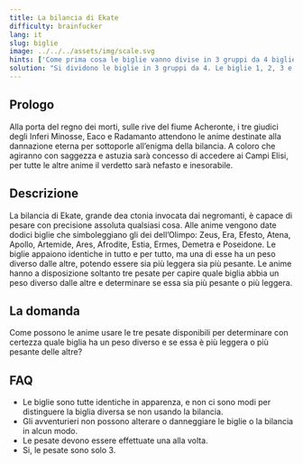 ```yaml
---
title: La bilancia di Ekate
difficulty: brainfucker
lang: it
slug: biglie
image: ../../../assets/img/scale.svg
hints: ['Come prima cosa le biglie vanno divise in 3 gruppi da 4 biglie.']
solution: "Si dividono le biglie in 3 gruppi da 4. Le biglie 1, 2, 3 e 4 faranno parte del primo gruppo, le biglie 5, 6, 7 e 8 del secondo e le biglie 9, 10, 11 e 12 del terzo gruppo. Si pesano le biglie dei primi due gruppi su due piatti diversi. Possono succedere 3 cose: A) I due gruppi pesano uguali, B) Si abbassano le biglie 1, 2, 3 e 4 e C) Si abbassano le biglie 5, 6, 7 e 8. Se succede A, allora si mettono le biglie 1 e 9 su un piatto e le biglie 10 e 11 sull' altro. Anche qui, possono succedere 3 cose: AA) Se i gruppi pesano uguali, allora la biglia dal peso diversa è la 12 e basterà utilizzare la terza pesata con una qualsiasi delle altre biglie per stabilire se il suo peso era maggiore o minore delle altre. AB) Se scende il piatto con le biglie 1 e 9, allora o è la 9 ad essere più pesante, oppure è una tra la 10 e la 11 ad essere più leggera. Con la terza pesata si confrontano la 10 e la 11. Se i piatti sono in pari, allora la biglia diversa è la 9 ed è più leggera, altrimenti la biglia diversa sarà quella sul piatto che scende e sarà più pesante. AC) Se scende il piatto con le biglie 10 e 11, si potrà utilizzare la stessa tecnica (invertita) di AB per stabilire qual è la biglia che pesa diversamente. Se succede B, allora si mettono su un piatto le biglie 1, 5 e 9 e sull'altro le biglie 2, 3 e 8. Possono succedere 3 cose: BA) I piatti rimangono in equilibrio, BB) Il primo piatto scende e BC) Scende il secondo piatto. Se succede BA, allora la pallina diversa potrebbe essere la 4 (più pesante) oppure una tra la 6 e la 7 è più leggera. Con la terza pesata, si confrontano la 6 e la 7. Se pesano diverse, allora la più leggera è quella che rimane in alto. Se pesano uguali, allora è la 4 ad essere più pesante. Se succede BB allora è la 1 ad essere più pesante oppure è la 8 ad essere più leggera. Con la terza pesata basterà confrontare le 1 con una delle altre palline per sapere se è la 1 ad essere più pesante o la 8 ad essere più leggera. Se succede BC si potrà utilizzare la stessa tecnica (invertita) del caso BB. Se succede C si può utilizzare la stessa tecnica (invertita) del caso B."
---
```


## Prologo

Alla porta del regno dei morti, sulle rive del fiume Acheronte, i tre giudici degli Inferi Minosse, Eaco e Radamanto attendono le anime destinate alla dannazione eterna per sottoporle all’enigma della bilancia. A coloro che agiranno con saggezza e astuzia sarà concesso di accedere ai Campi Elisi, per tutte le altre anime il verdetto sarà nefasto e inesorabile.

## Descrizione

La bilancia di Ekate, grande dea ctonia invocata dai negromanti, è capace di pesare con precisione assoluta qualsiasi cosa. Alle anime vengono date dodici biglie che simboleggiano gli dei dell’Olimpo: Zeus, Era, Efesto, Atena, Apollo, Artemide, Ares, Afrodite, Estia, Ermes, Demetra e Poseidone. Le biglie appaiono identiche in tutto e per tutto, ma una di esse ha un peso diverso dalle altre, potendo essere sia più leggera sia più pesante. Le anime hanno a disposizione soltanto tre pesate per capire quale biglia abbia un peso diverso dalle altre e determinare se essa sia più pesante o più leggera.

## La domanda

Come possono le anime usare le tre pesate disponibili per determinare con certezza quale biglia ha un peso diverso e se essa è più leggera o più pesante delle altre?

## FAQ

- Le biglie sono tutte identiche in apparenza, e non ci sono modi per distinguere la biglia diversa se non usando la bilancia.
- Gli avventurieri non possono alterare o danneggiare le biglie o la bilancia in alcun modo.
- Le pesate devono essere effettuate una alla volta.
- Si, le pesate sono solo 3.
